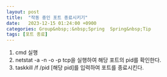 ```yaml
---
layout: post
title:  "작동 중인 포트 종료시키기"
date:   2023-12-15 01:24:00 +0900
categories: Group&nbsp;:&nbsp;Spring  Spring&nbsp;Tip
tags: [포트 종료]
---
```


1. cmd 실행
2. netstat -a -n -o -p tcp을 실행하여 해당 포트의 pid를 확인한다.
3. taskkill /f /pid [해당 pid]를 입력하여 포트를 종료시킨다.